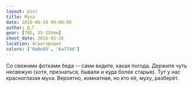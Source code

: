 ```yaml
---
layout: post
title: Муха
date: 2018-06-10 00:00:00
author: Д.Г.
gear: [70D, 55-250mm]
shoot_date: 2018-05-26
location: Агрогородок
colors: ['0a0e03', '6a774d']
---
```

Со свежими фотками беда -- сами видите, какая погода. Держите чуть несвежую (хотя, признаться, бывали и куда более старые). Тут у нас красноглазая муха. Вероятно, комнатная, но кто её, муху, разберёт.

